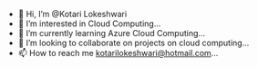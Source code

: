 - 👋 Hi, I’m @Kotari Lokeshwari
- 👀 I’m interested in Cloud Computing...
- 🌱 I’m currently learning Azure Cloud Computing...
- 💞️ I’m looking to collaborate on projects on cloud computing...
- 📫 How to reach me kotarilokeshwari@hotmail.com...

<!---
Kotarilokeshwari/Kotarilokeshwari is a ✨ special ✨ repository because its `README.md` (this file) appears on your GitHub profile.
You can click the Preview link to take a look at your changes.
--->
